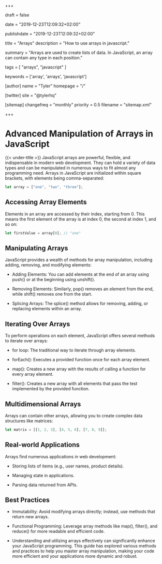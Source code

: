 +++

draft = false

date = "2019-12-23T12:09:32+02:00"

publishdate = "2019-12-23T12:09:32+02:00"

title = "Arrays" description = "How to use arrays in javascript."

summary = "Arrays are used to create lists of data. In JavaScript, an array can contain any type in each position."

tags = \[ "arrays", "javascript" \]

keywords = \['array', 'arrays', 'javascript'\]

\[author\] name = "Tyler" homepage = "/"

\[twitter\] site = "@tylerhq"

\[sitemap\] changefreq = "monthly" priority = 0.5 filename = "sitemap.xml"

+++

# Advanced Manipulation of Arrays in JavaScript

{{< under-title >}} JavaScript arrays are powerful, flexible, and indispensable in modern web development. They can hold a variety of data types and can be manipulated in numerous ways to fit almost any programming need. Arrays in JavaScript are initialized within square brackets, with elements being comma-separated:

```javascript
let array = ["one", "two", "three"];
```

## Accessing Array Elements

Elements in an array are accessed by their index, starting from 0. This means the first element of the array is at index 0, the second at index 1, and so on:

```javascript
let firstValue = array[0]; // "one"
```

## Manipulating Arrays

JavaScript provides a wealth of methods for array manipulation, including adding, removing, and modifying elements:

*   Adding Elements: You can add elements at the end of an array using push() or at the beginning using unshift().
    
*   Removing Elements: Similarly, pop() removes an element from the end, while shift() removes one from the start.
    
*   Splicing Arrays: The splice() method allows for removing, adding, or replacing elements within an array.
    

## Iterating Over Arrays

To perform operations on each element, JavaScript offers several methods to iterate over arrays:

*   for loop: The traditional way to iterate through array elements.
    
*   forEach(): Executes a provided function once for each array element.
    
*   map(): Creates a new array with the results of calling a function for every array element.
    
*   filter(): Creates a new array with all elements that pass the test implemented by the provided function.
    

## Multidimensional Arrays

Arrays can contain other arrays, allowing you to create complex data structures like matrices:

```javascript
let matrix = [[1, 2, 3], [4, 5, 6], [7, 8, 9]];
```

## Real-world Applications

Arrays find numerous applications in web development:

*   Storing lists of items (e.g., user names, product details).
    
*   Managing state in applications.
    
*   Parsing data returned from APIs.
    

## Best Practices

*   Immutability: Avoid modifying arrays directly; instead, use methods that return new arrays.
    
*   Functional Programming: Leverage array methods like map(), filter(), and reduce() for more readable and efficient code.
    
*   Understanding and utilizing arrays effectively can significantly enhance your JavaScript programming. This guide has explored various methods and practices to help you master array manipulation, making your code more efficient and your applications more dynamic and robust.
